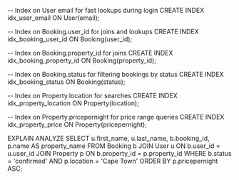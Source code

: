 -- Index on User email for fast lookups during login
CREATE INDEX idx_user_email ON User(email);

-- Index on Booking.user_id for joins and lookups
CREATE INDEX idx_booking_user_id ON Booking(user_id);

-- Index on Booking.property_id for joins
CREATE INDEX idx_booking_property_id ON Booking(property_id);

-- Index on Booking.status for filtering bookings by status
CREATE INDEX idx_booking_status ON Booking(status);

-- Index on Property.location for searches
CREATE INDEX idx_property_location ON Property(location);

-- Index on Property.pricepernight for price range queries
CREATE INDEX idx_property_price ON Property(pricepernight);

EXPLAIN ANALYZE
SELECT u.first_name, u.last_name, b.booking_id, p.name AS property_name
FROM Booking b
JOIN User u ON b.user_id = u.user_id
JOIN Property p ON b.property_id = p.property_id
WHERE b.status = 'confirmed'
AND p.location = 'Cape Town'
ORDER BY p.pricepernight ASC;
